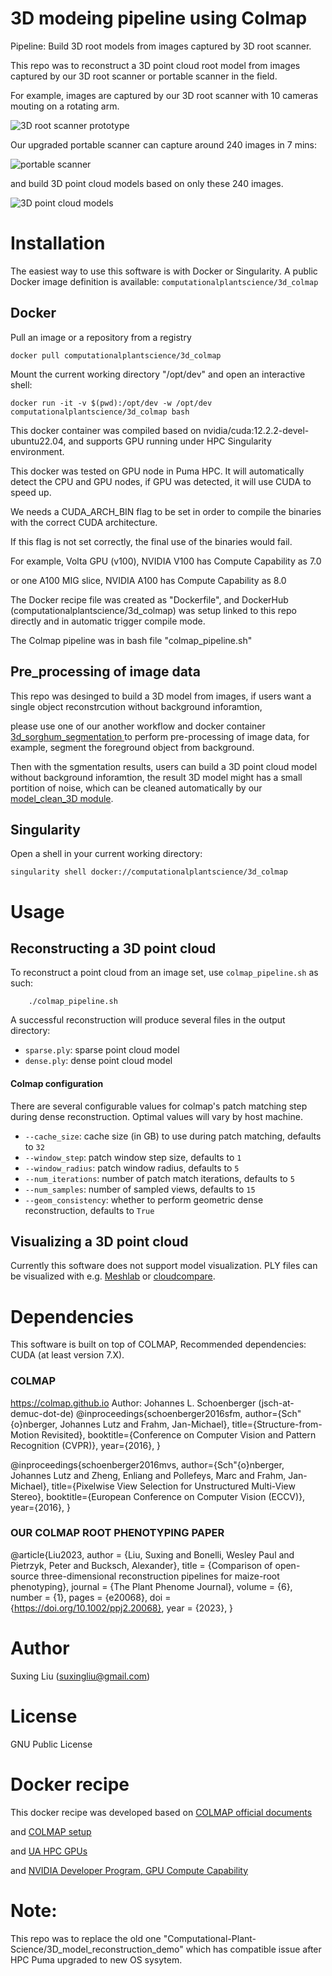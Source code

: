 # 3D modeing pipeline using Colmap

Pipeline: Build 3D root models from images captured by 3D root scanner.

This repo was to reconstruct a 3D point cloud root model from images captured by our 3D root scanner or portable scanner in the field.
 
For example, images are captured by our 3D root scanner with 10 cameras mouting on a rotating arm. 

![3D root scanner prototype](../main/media/3D_scanner.gif)


Our upgraded portable scanner can capture around 240 images in 7 mins:

![portable scanner](../main/media/portable_3D_scanner.jpg)

and build 3D point cloud models based on only these 240 images. 

![3D point cloud models](../main/media/bean_root.png)


    
# Installation

The easiest way to use this software is with Docker or Singularity. A public Docker image definition is available: `computationalplantscience/3d_colmap`

## Docker

Pull an image or a repository from a registry
```shell
docker pull computationalplantscience/3d_colmap
```
Mount the current working directory "/opt/dev" and open an interactive shell:

```shell
docker run -it -v $(pwd):/opt/dev -w /opt/dev computationalplantscience/3d_colmap bash
```

This docker container was compiled based on nvidia/cuda:12.2.2-devel-ubuntu22.04, and supports GPU running under HPC Singularity environment. 

This docker was tested on GPU node in Puma HPC. It will automatically detect the CPU and GPU nodes, if GPU was detected, it will use CUDA to speed up. 

We needs a CUDA_ARCH_BIN flag to be set in order to compile the binaries with the correct CUDA architecture. 

If this flag is not set correctly, the final use of the binaries would fail. 

For example, Volta GPU (v100), NVIDIA V100 has Compute Capability as 7.0 

or one A100 MIG slice, NVIDIA A100 has Compute Capability as 8.0 

The Docker recipe file was created as "Dockerfile", and DockerHub (computationalplantscience/3d_colmap) was setup linked to this repo directly and in automatic trigger compile mode.
 
The Colmap pipeline was in bash file "colmap_pipeline.sh"



## Pre_processing of image data

This repo was desinged to build a 3D model from images, if users want a single object reconstrcution without background inforamtion,

please use one of our another workflow and docker container [3d_sorghum_segmentation ](https://github.com/Computational-Plant-Science/3d_sorghum_segmentation)  to perform pre-processing of image data, for example, segment the foreground object from background.

Then with the sgmentation results, users can build a 3D point cloud model without background inforamtion, the result 3D model might has a small portition of noise, which can be cleaned automatically by our [model_clean_3D module](https://github.com/Computational-Plant-Science/3D_Sorghum_phenotyping_pipeline/blob/main/model_clean_3D.py).




## Singularity

Open a shell in your current working directory:

```shell
singularity shell docker://computationalplantscience/3d_colmap
```



# Usage

## Reconstructing a 3D point cloud

To reconstruct a point cloud from an image set, use `colmap_pipeline.sh` as such:

```shell
    ./colmap_pipeline.sh
```

A successful reconstruction will produce several files in the output directory:

- `sparse.ply`: sparse point cloud model
- `dense.ply`: dense point cloud model



#### Colmap configuration

There are several configurable values for colmap's patch matching step during dense reconstruction. Optimal values will vary by host machine.

- `--cache_size`: cache size (in GB) to use during patch matching, defaults to `32`
- `--window_step`: patch window step size, defaults to `1`
- `--window_radius`: patch window radius, defaults to `5`
- `--num_iterations`: number of patch match iterations, defaults to `5`
- `--num_samples`: number of sampled views, defaults to `15`
- `--geom_consistency`: whether to perform geometric dense reconstruction, defaults to `True`

## Visualizing a 3D point cloud

Currently this software does not support model visualization. PLY files can be visualized with e.g. [Meshlab](https://www.meshlab.net/) or [cloudcompare](https://www.danielgm.net/cc/).

# Dependencies

This software is built on top of COLMAP, Recommended dependencies: CUDA (at least version 7.X).



### COLMAP
https://colmap.github.io
Author: Johannes L. Schoenberger (jsch-at-demuc-dot-de)
@inproceedings{schoenberger2016sfm,
    author={Sch\"{o}nberger, Johannes Lutz and Frahm, Jan-Michael},
    title={Structure-from-Motion Revisited},
    booktitle={Conference on Computer Vision and Pattern Recognition (CVPR)},
    year={2016},
}

@inproceedings{schoenberger2016mvs,
    author={Sch\"{o}nberger, Johannes Lutz and Zheng, Enliang and Pollefeys, Marc and Frahm, Jan-Michael},
    title={Pixelwise View Selection for Unstructured Multi-View Stereo},
    booktitle={European Conference on Computer Vision (ECCV)},
    year={2016},
}
### OUR COLMAP ROOT PHENOTYPING PAPER
@article{Liu2023,
author = {Liu, Suxing and Bonelli, Wesley Paul and Pietrzyk, Peter and Bucksch, Alexander},
title = {Comparison of open-source three-dimensional reconstruction pipelines for maize-root phenotyping},
journal = {The Plant Phenome Journal},
volume = {6},
number = {1},
pages = {e20068},
doi = {https://doi.org/10.1002/ppj2.20068},
year = {2023},
}

# Author
Suxing Liu (suxingliu@gmail.com)

# License
GNU Public License

# Docker recipe 

This docker recipe was developed based on [COLMAP official documents](https://github.com/colmap/colmap/tree/main/docker)

and [COLMAP setup](https://colmap.github.io/faq.html) 

and [UA HPC GPUs](https://hpcdocs.hpc.arizona.edu/running_jobs/batch_jobs/batch_directives/#gpus)

and [NVIDIA Developer Program, GPU Compute Capability](https://developer.nvidia.com/cuda-gpus)


# Note: 

This repo was to replace the old one "Computational-Plant-Science/3D_model_reconstruction_demo" which has compatible issue after HPC Puma upgraded to new OS sysytem. 

